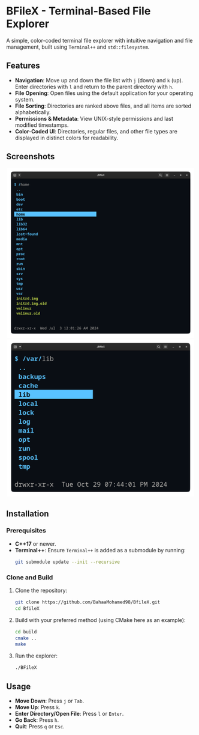 
# BFileX - Terminal-Based File Explorer

A simple, color-coded terminal file explorer with intuitive navigation and file management, built using `Terminal++` and `std::filesystem`.

## Features
- **Navigation**: Move up and down the file list with `j` (down) and `k` (up). Enter directories with `l` and return to the parent directory with `h`.
- **File Opening**: Open files using the default application for your operating system.
- **File Sorting**: Directories are ranked above files, and all items are sorted alphabetically.
- **Permissions & Metadata**: View UNIX-style permissions and last modified timestamps.
- **Color-Coded UI**: Directories, regular files, and other file types are displayed in distinct colors for readability.

## Screenshots

<p align="center">
    <img src="assets/screenshot1.png" alt="Screenshot 1" width="500"/>
    <img src="assets/screenshot2.png" alt="Screenshot 2" width="500"/>
</p>

## Installation

### Prerequisites
- **C++17** or newer.
- **Terminal++**: Ensure `Terminal++` is added as a submodule by running:
    ```bash
    git submodule update --init --recursive
    ```

### Clone and Build
1. Clone the repository:
    ```bash
    git clone https://github.com/BahaaMohamed98/BfileX.git
    cd BfileX
    ```
2. Build with your preferred method (using CMake here as an example):
    ```bash
    cd build
    cmake ..
    make
    ```

3. Run the explorer:
    ```bash
    ./BFileX
    ```

## Usage
- **Move Down**: Press `j` or `Tab`.
- **Move Up**: Press `k`.
- **Enter Directory/Open File**: Press `l` or `Enter`.
- **Go Back**: Press `h`.
- **Quit**: Press `q` or `Esc`.